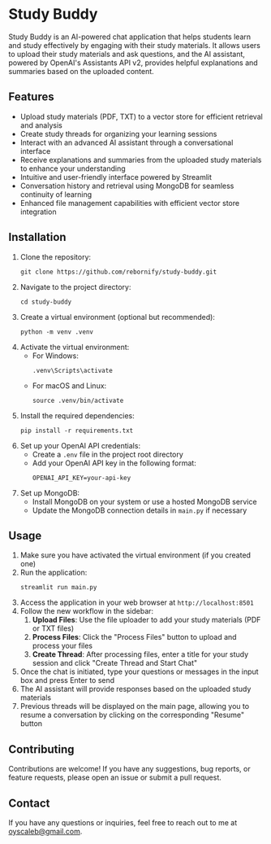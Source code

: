 # Study Buddy

Study Buddy is an AI-powered chat application that helps students learn and study effectively by engaging with their study materials. It allows users to upload their study materials and ask questions, and the AI assistant, powered by OpenAI's Assistants API v2, provides helpful explanations and summaries based on the uploaded content.

## Features

- Upload study materials (PDF, TXT) to a vector store for efficient retrieval and analysis
- Create study threads for organizing your learning sessions
- Interact with an advanced AI assistant through a conversational interface
- Receive explanations and summaries from the uploaded study materials to enhance your understanding
- Intuitive and user-friendly interface powered by Streamlit
- Conversation history and retrieval using MongoDB for seamless continuity of learning
- Enhanced file management capabilities with efficient vector store integration

## Installation

1. Clone the repository:
   ```
   git clone https://github.com/rebornify/study-buddy.git
   ```
2. Navigate to the project directory:
   ```
   cd study-buddy
   ```
3. Create a virtual environment (optional but recommended):
   ```
   python -m venv .venv
   ```
4. Activate the virtual environment:
   - For Windows:
     ```
     .venv\Scripts\activate
     ```
   - For macOS and Linux:
     ```
     source .venv/bin/activate
     ```
5. Install the required dependencies:
   ```
   pip install -r requirements.txt
   ```
6. Set up your OpenAI API credentials:
   - Create a `.env` file in the project root directory
   - Add your OpenAI API key in the following format:
     ```
     OPENAI_API_KEY=your-api-key
     ```
7. Set up MongoDB:
   - Install MongoDB on your system or use a hosted MongoDB service
   - Update the MongoDB connection details in `main.py` if necessary

## Usage

1. Make sure you have activated the virtual environment (if you created one)
2. Run the application:
   ```
   streamlit run main.py
   ```
3. Access the application in your web browser at `http://localhost:8501`
4. Follow the new workflow in the sidebar:
   1. **Upload Files**: Use the file uploader to add your study materials (PDF or TXT files)
   2. **Process Files**: Click the "Process Files" button to upload and process your files
   3. **Create Thread**: After processing files, enter a title for your study session and click "Create Thread and Start Chat"
5. Once the chat is initiated, type your questions or messages in the input box and press Enter to send
6. The AI assistant will provide responses based on the uploaded study materials
7. Previous threads will be displayed on the main page, allowing you to resume a conversation by clicking on the corresponding "Resume" button

## Contributing

Contributions are welcome! If you have any suggestions, bug reports, or feature requests, please open an issue or submit a pull request.

## Contact

If you have any questions or inquiries, feel free to reach out to me at [oyscaleb@gmail.com](mailto:oyscaleb@gmail.com).